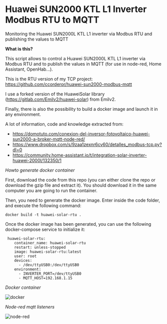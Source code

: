 # Huawei SUN2000 KTL L1 Inverter Modbus RTU to MQTT
Monitoring the Huawei SUN2000L KTL L1 inverter via Modbus RTU and publishing the values to MQTT

**What is this?**

This script allows to control a Huawei SUN2000L KTL L1 inverter via Modbus RTU and to publish the values in MQTT (for use in node-red, Home Assistant, OpenHab...).

This is the RTU version of my TCP project: https://github.com/ccorderor/huawei-sun2000-modbus-mqtt

I use a forked version of the HuaweiSolar library (https://gitlab.com/Emilv2/huawei-solar) from Emilv2. 

Finally, there is also the possibility to build a docker image and launch it in any environment.

A lot of information, code and knowledge extracted from:

- https://domotuto.com/conexion-del-inversor-fotovoltaico-huawei-sun2000-a-broker-mqtt-node-red/
- https://www.dropbox.com/s/9zaa1zexnr6cv60/detalles_modbus-tcp.py?dl=0
- https://community.home-assistant.io/t/integration-solar-inverter-huawei-2000l/132350/1

*Howto generate docker container*

First, download the code from this repo (you can either clone the repo or download the gzip file and extract it).
You should download it in the same computer you are going to run the container.

Then, you need to generate the docker image. Enter inside the code folder, and execute the following command:

```
docker build -t huawei-solar-rtu .
```

Once the docker image has been generated, you can use the following docker-compose service to initialize it:

```
 huawei-solar-rtu:
    container_name: huawei-solar-rtu
    restart: unless-stopped
    image: huawei-solar-rtu:latest
    user: root
    devices:
      - /dev/ttyUSB0:/dev/ttyUSB0
    environment:
      - INVERTER_PORT=/dev/ttyUSB0
      - MQTT_HOST=192.168.1.15
```

*Docker container*

![docker](https://raw.githubusercontent.com/ccorderor/huawei-sun2000-modbus-mqtt/main/images/huawei_docker.png)


*Node-red mqtt listeners*

![node-red](https://raw.githubusercontent.com/ccorderor/huawei-sun2000-modbus-mqtt/main/images/huawei_nodered.png)
